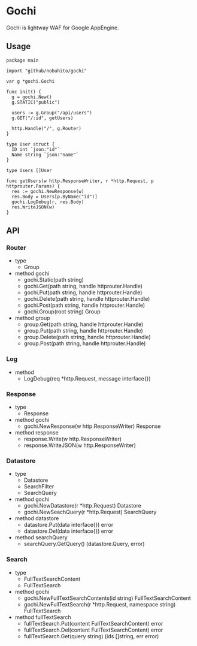 # Gochi

Gochi is lightway WAF for Google AppEngine.

## Usage

```
package main

import "github/nobuhito/gochi"

var g *gochi.Gochi

func init() {
  g = gochi.New()
  g.STATIC("public")

  users := g.Group("/api/users")
  g.GET("/:id", getUsers)

  http.Handle("/", g.Router)
}

type User struct {
  ID int `json:"id"`
  Name string `json:"name"`
}

type Users []User

func getUsers(w http.ResponseWriter, r *http.Request, p httprouter.Params) {
  res := gochi.NewResponse(w)
  res.Body = Users[p.ByName("id")]
  gochi.LogDebug(r, res.Body)
  res.WriteJSON(w)
}
```
## API

### Router

 - type
   - Group
 - method gochi
   - gochi.Static(path string)
   - gochi.Get(path string, handle httprouter.Handle)
   - gochi.Put(path string, handle httprouter.Handle)
   - gochi.Delete(path string, handle httprouter.Handle)
   - gochi.Post(path string, handle httprouter.Handle)
   - gochi.Group(root string) Group
 - method group
   - group.Get(path string, handle httprouter.Handle)
   - group.Put(path string, handle httprouter.Handle)
   - group.Delete(path string, handle httprouter.Handle)
   - group.Post(path string, handle httprouter.Handle)

### Log

  - method
    - LogDebug(req \*http.Request, message interface{})

### Response

 - type
   - Response
 - method gochi
   - gochi.NewResponse(w http.ResponseWriter) Response
 - method response
   - response.Write(w http.ResponseWriter)
   - response.WriteJSON(w http.ResponseWriter)

### Datastore

 - type
   - Datastore
   - SearchFilter
   - SearchQuery
 - method gochi
   - gochi.NewDatastore(r \*http.Request) Datastore
   - gochi.NewSeachQuery(r \*http.Request) SearchQuery
 - method datastore
   - datastore.Put(data interface{}) error
   - datastore.Del(data interface{}) error
 - method searchQuery
   - searchQuery.GetQuery() (datastore.Query, error)

### Search

 - type
   - FullTextSearchContent
   - FullTextSearch
 - method gochi
   - gochi.NewFullTextSearchContents(id string) FullTextSearchContent
   - gochi.NewFullTextSearch(r \*http.Request, namespace string) FullTextSearch
 - method fullTextSearch
   - fullTextSearch.Put(content FullTextSearchContent) error
   - fullTextSearch.Del(content FullTextSearchContent) error
   - fullTextSearch.Get(query string) (ids []string, err error)
